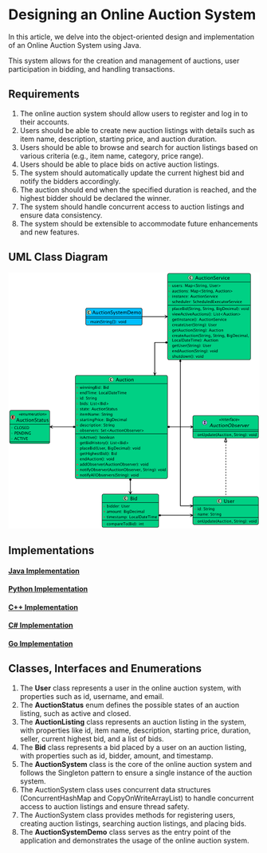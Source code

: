 # Designing an Online Auction System
In this article, we delve into the object-oriented design and implementation of an Online Auction System using Java. 

This system allows for the creation and management of auctions, user participation in bidding, and handling transactions.

## Requirements
1. The online auction system should allow users to register and log in to their accounts.
2. Users should be able to create new auction listings with details such as item name, description, starting price, and auction duration.
3. Users should be able to browse and search for auction listings based on various criteria (e.g., item name, category, price range).
4. Users should be able to place bids on active auction listings.
5. The system should automatically update the current highest bid and notify the bidders accordingly.
6. The auction should end when the specified duration is reached, and the highest bidder should be declared the winner.
7. The system should handle concurrent access to auction listings and ensure data consistency.
8. The system should be extensible to accommodate future enhancements and new features.

## UML Class Diagram

![](../class-diagrams/onlineauctionsystem-class-diagram.png)

## Implementations
#### [Java Implementation](../solutions/java/src/onlineauctionsystem/) 
#### [Python Implementation](../solutions/python/onlineauctionsystem/)
#### [C++ Implementation](../solutions/cpp/onlineauctionsystem/)
#### [C# Implementation](../solutions/csharp/onlineauctionsystem/)
#### [Go Implementation](../solutions/golang/onlineauctionsystem/)

## Classes, Interfaces and Enumerations
1. The **User** class represents a user in the online auction system, with properties such as id, username, and email.
2. The **AuctionStatus** enum defines the possible states of an auction listing, such as active and closed.
3. The **AuctionListing** class represents an auction listing in the system, with properties like id, item name, description, starting price, duration, seller, current highest bid, and a list of bids.
4. The **Bid** class represents a bid placed by a user on an auction listing, with properties such as id, bidder, amount, and timestamp.
5. The **AuctionSystem** class is the core of the online auction system and follows the Singleton pattern to ensure a single instance of the auction system.
6. The AuctionSystem class uses concurrent data structures (ConcurrentHashMap and CopyOnWriteArrayList) to handle concurrent access to auction listings and ensure thread safety.
7. The AuctionSystem class provides methods for registering users, creating auction listings, searching auction listings, and placing bids.
8. The **AuctionSystemDemo** class serves as the entry point of the application and demonstrates the usage of the online auction system.